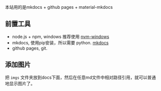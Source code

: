 本站用的是mkdocs + github pages + material-mkdocs

## 前置工具

- node.js + npm, windows 推荐使用 [nvm-windows](https://github.com/coreybutler/nvm-windows)
- mkdocs, 使用pip安装，所以需要 python. [mkdocs](https://www.mkdocs.org/user-guide/writing-your-docs/)
- github pages, git. 


## 添加图片

把 `imgs` 文件夹放到docs下面，然后在任意md文件中相对路径引用，就可以普通地显示图片了。

